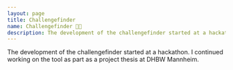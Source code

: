 ```yaml
---
layout: page
title: Challengefinder
name: Challengefinder 🔎💡
description: The development of the challengefinder started at a hackathon. I continued working on the tool as part as a project thesis at DHBW Mannheim.
---
```

The development of the challengefinder started at a hackathon. I continued working on the tool as part as a project thesis at DHBW Mannheim.
